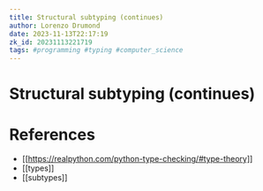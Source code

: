 ```yaml
---
title: Structural subtyping (continues)
author: Lorenzo Drumond
date: 2023-11-13T22:17:19
zk_id: 20231113221719
tags: #programming #typing #computer_science
---
```



# Structural subtyping (continues)

# References
- [[https://realpython.com/python-type-checking/#type-theory]]
- [[types]]
- [[subtypes]]
